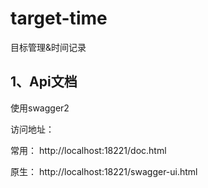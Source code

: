 # target-time

目标管理&amp;时间记录

## 1、Api文档

使用swagger2

访问地址： 

常用： http://localhost:18221/doc.html

原生： http://localhost:18221/swagger-ui.html


